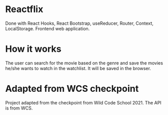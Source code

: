 # Reactflix
Done with React Hooks, React Bootstrap, useReducer, Router, Context, LocalStorage. Frontend web application.

# How it works
The user can search for the movie based on the genre and save the movies he/she wants to watch in the watchlist. It will be saved in the browser.

# Adapted from WCS checkpoint
Project adapted from the checkpoint from Wild Code School 2021.
The API is from WCS.
